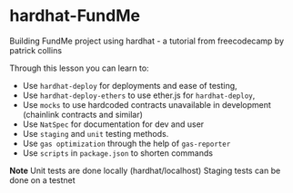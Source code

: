 # hardhat-FundMe
 Building FundMe project using hardhat - a tutorial from freecodecamp by patrick collins

Through this lesson you can learn to:
- Use `hardhat-deploy` for deployments and  ease of testing,
- Use `hardhat-deploy-ethers` to use ether.js for `hardhat-deploy`,
- Use `mocks` to use hardcoded contracts unavailable in development (chainlink contracts and similar)
- Use `NatSpec` for documentation for dev and user
- Use `staging` and `unit` testing methods. 
- Use `gas optimization` through the help of `gas-reporter`
- Use `scripts` in `package.json` to shorten commands


**Note**
Unit tests are done locally (hardhat/localhost)
Staging tests can be done on a testnet